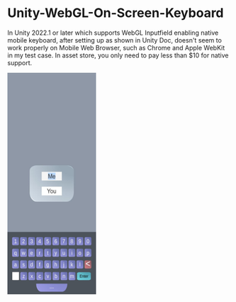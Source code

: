 # Unity-WebGL-On-Screen-Keyboard
In Unity 2022.1 or later which supports WebGL Inputfield enabling native mobile keyboard, after setting up as shown in Unity Doc, doesn't seem to work properly on Mobile Web Browser, such as Chrome and Apple WebKit in my test case. In asset store, you only need to pay less than $10 for native support.

<img src="https://github.com/SetThuHan-Dev/Unity-WebGL-On-Screen-Keyboard/blob/main/ScreenShot.jpg" alt="Image" width="200" height="500">

